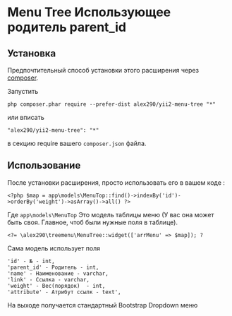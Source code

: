 # Menu Tree Использующее родитель parent_id #


Установка
------------

Предпочтительный способ установки этого расширения через [composer](http://getcomposer.org/download/).

Запустить

```
php composer.phar require --prefer-dist alex290/yii2-menu-tree "*"
```

или вписать

```
"alex290/yii2-menu-tree": "*"
```

в секцию require вашего `composer.json` файла.


Использование
-------------

После установки расширения, просто использовать его в вашем коде :


	<?php $map = app\models\MenuTop::find()->indexBy('id')->orderBy('weight')->asArray()->all() ?>

Где `app\models\MenuTop` Это модель таблицы меню (У вас она может быть своя. Главное, чтоб были нужные поля в таблице).

	<?= \alex290\treemenu\MenuTree::widget(['arrMenu' => $map]); ?

Сама модель использует поля

	'id' - № - int,
	'parent_id' - Родитель - int,
	'name' - Наименование - varchar,
	'link' - Ссылка - varchar,
	'weight' - Вес(порядок)  - int,
	'attribute' - Атрибут ссылк - text',

На выходе получается стандартный Bootstrap Dropdown меню